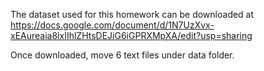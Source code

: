 The dataset used for this homework can be downloaded at
https://docs.google.com/document/d/1N7UzXvx-xEAureaia8lxIIhlZHtsDEJiG6iGPRXMpXA/edit?usp=sharing

Once downloaded, move 6 text files under data folder.
